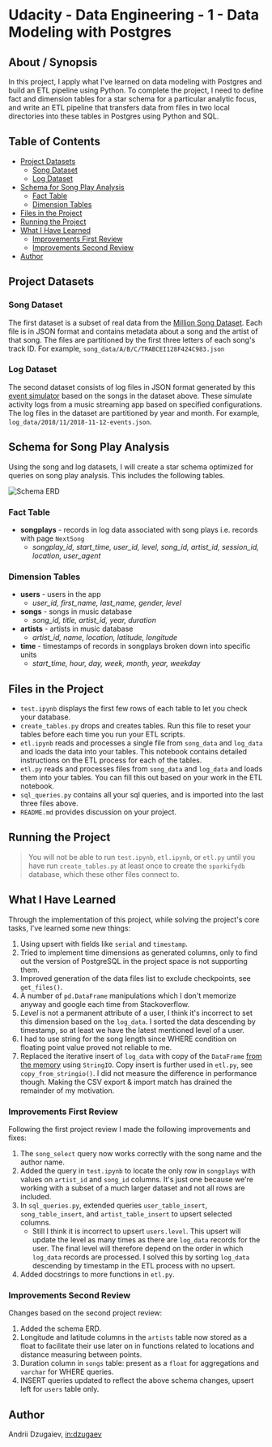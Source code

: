 # Udacity - Data Engineering - 1 - Data Modeling with Postgres

## About / Synopsis

In this project, I apply what I've learned on data modeling with Postgres and build an ETL pipeline using Python. To complete the project, I need to define fact and dimension tables for a star schema for a particular analytic focus, and write an ETL pipeline that transfers data from files in two local directories into these tables in Postgres using Python and SQL.

## Table of Contents
* [Project Datasets](#project-datasets)
    - [Song Dataset](#song-dataset)
    - [Log Dataset](#log-dataset)
* [Schema for Song Play Analysis](#schema-for-song-play-analysis)
    - [Fact Table](#fact-table)
    - [Dimension Tables](#dimension-tables)
* [Files in the Project](#files-in-the-project)
* [Running the Project](#running-the-project)
* [What I Have Learned](#what-i-have-learned)
    - [Improvements First Review](#improvements-first-review)
    - [Improvements Second Review](#improvements-second-review)
* [Author](#author)

## Project Datasets

### Song Dataset

The first dataset is a subset of real data from the [Million Song Dataset](https://labrosa.ee.columbia.edu/millionsong/). Each file is in JSON format and contains metadata about a song and the artist of that song. The files are partitioned by the first three letters of each song's track ID. For example, `song_data/A/B/C/TRABCEI128F424C983.json`

### Log Dataset

The second dataset consists of log files in JSON format generated by this [event simulator](https://github.com/Interana/eventsim) based on the songs in the dataset above. These simulate activity logs from a music streaming app based on specified configurations. The log files in the dataset are partitioned by year and month. For example, `log_data/2018/11/2018-11-12-events.json`.

## Schema for Song Play Analysis

Using the song and log datasets, I will create a star schema optimized for queries on song play analysis. This includes the following tables.

![Schema ERD](../media/schema.png?raw=true)

### Fact Table

* **songplays** - records in log data associated with song plays i.e. records with page `NextSong`
    - *songplay_id, start_time, user_id, level, song_id, artist_id, session_id, location, user_agent*

### Dimension Tables

* **users** - users in the app
    - *user_id, first_name, last_name, gender, level*
* **songs** - songs in music database
    - *song_id, title, artist_id, year, duration*
* **artists** - artists in music database
    - *artist_id, name, location, latitude, longitude*
* **time** - timestamps of records in songplays broken down into specific units
    - *start_time, hour, day, week, month, year, weekday*

## Files in the Project

- `test.ipynb` displays the first few rows of each table to let you check your database.
- `create_tables.py` drops and creates tables. Run this file to reset your tables before each time you run your ETL scripts.
- `etl.ipynb` reads and processes a single file from `song_data` and `log_data` and loads the data into your tables. This notebook contains detailed instructions on the ETL process for each of the tables.
- `etl.py` reads and processes files from `song_data` and `log_data` and loads them into your tables. You can fill this out based on your work in the ETL notebook.
- `sql_queries.py` contains all your sql queries, and is imported into the last three files above.
- `README.md` provides discussion on your project.

## Running the Project

> You will not be able to run `test.ipynb`, `etl.ipynb`, or `etl.py` until you have run `create_tables.py` at least once to create the `sparkifydb` database, which these other files connect to.

## What I Have Learned

Through the implementation of this project, while solving the project's core tasks, I've learned some new things:

1) Using upsert with fields like `serial` and `timestamp`.
1) Tried to implement time dimensions as generated columns, only to find out the version of PostgreSQL in the project space is not supporting them.
1) Improved generation of the data files list to exclude checkpoints, see `get_files()`.
1) A number of `pd.DataFrame` manipulations which I don't memorize anyway and google each time from Stackoverflow.
1) *Level* is not a permanent attribute of a user, I think it's incorrect to set this dimension based on the `log_data`. I sorted the data descending by timestamp, so at least we have the latest mentioned level of a user.
1) I had to use string for the song length since WHERE condition on floating point value proved not reliable to me.
1) Replaced the iterative insert of `log_data` with copy of the `DataFrame` [from the memory](https://naysan.ca/2020/05/09/pandas-to-postgresql-using-psycopg2-bulk-insert-performance-benchmark/) using `StringIO`. Copy insert is further used in `etl.py`, see `copy_from_stringio()`. I did not measure the difference in performance though. Making the CSV export & import match has drained the remainder of my motivation.

### Improvements First Review

Following the first project review I made the following improvements and fixes:

1) The `song_select` query now works correctly with the song name and the author name.
1) Added the query in `test.ipynb` to locate the only row in `songplays` with values on `artist_id` and `song_id` columns. It's just one because we're working with a subset of a much larger dataset and not all rows are included.
1) In `sql_queries.py`, extended queries `user_table_insert`, `song_table_insert`, and `artist_table_insert` to upsert selected columns.
    - Still I think it is incorrect to upsert `users.level`. This upsert will update the level as many times as there are `log_data` records for the user. The final level will therefore depend on the order in which `log_data` records are processed. I solved this by sorting `log_data` descending by timestamp in the ETL process with no upsert.
1) Added docstrings to more functions in `etl.py`.

### Improvements Second Review

Changes based on the second project review:

1) Added the schema ERD.
1) Longitude and latitude columns in the `artists` table now stored as a float to facilitate their use later on in functions related to locations and distance measuring between points.
1) Duration column in `songs` table: present as a `float` for aggregations and `varchar` for WHERE queries.
1) INSERT queries updated to reflect the above schema changes, upsert left for `users` table only.

## Author

Andrii Dzugaiev, [in:dzugaev](https://www.linkedin.com/in/dzugaev/)